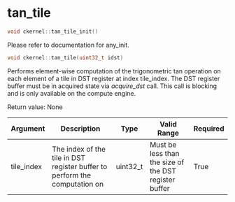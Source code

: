 # tan_tile

```cpp
void ckernel::tan_tile_init()
```

Please refer to documentation for any_init. 

```cpp
void ckernel::tan_tile(uint32_t idst)
```

Performs element-wise computation of the trigonometric tan operation on each element of a tile in DST register at index tile_index. The DST register buffer must be in acquired state via *acquire_dst* call. This call is blocking and is only available on the compute engine.

Return value: None

| Argument      | Description                                                                | Type      | Valid Range                                           | Required       |
|---------------|----------------------------------------------------------------------------|-----------|-------------------------------------------------------|----------------|
| tile_index    | The index of the tile in DST register buffer to perform the computation on | uint32_t  | Must be less than the size of the DST register buffer | True           |
